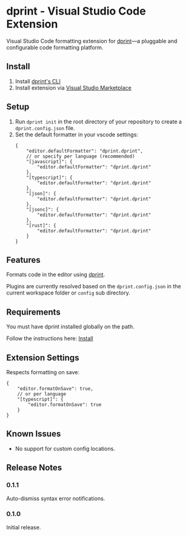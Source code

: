# dprint - Visual Studio Code Extension

Visual Studio Code formatting extension for [dprint](https://dprint.dev/)—a pluggable and configurable code formatting platform.

## Install

1. Install [dprint's CLI](https://dprint.dev/install/)
2. Install extension via [Visual Studio Marketplace](https://marketplace.visualstudio.com/items?itemName=dprint.dprint)

## Setup

1. Run `dprint init` in the root directory of your repository to create a `dprint.config.json` file.
2. Set the default formatter in your vscode settings:
    ```jsonc
    {
        "editor.defaultFormatter": "dprint.dprint",
        // or specify per language (recommended)
        "[javascript]": {
            "editor.defaultFormatter": "dprint.dprint"
        },
        "[typescript]": {
            "editor.defaultFormatter": "dprint.dprint"
        },
        "[json]": {
            "editor.defaultFormatter": "dprint.dprint"
        },
        "[jsonc]": {
            "editor.defaultFormatter": "dprint.dprint"
        },
        "[rust]": {
            "editor.defaultFormatter": "dprint.dprint"
        }
    }
    ```

## Features

Formats code in the editor using [dprint](https://dprint.dev/).

Plugins are currently resolved based on the `dprint.config.json` in the current workspace folder or `config` sub directory.

## Requirements

You must have dprint installed globally on the path.

Follow the instructions here: [Install](https://dprint.dev/install/)

## Extension Settings

Respects formatting on save:

```jsonc
{
    "editor.formatOnSave": true,
    // or per language
    "[typescript]": {
        "editor.formatOnSave": true
    }
}
```

## Known Issues

* No support for custom config locations.

## Release Notes

### 0.1.1

Auto-dismiss syntax error notifications.

### 0.1.0

Initial release.
